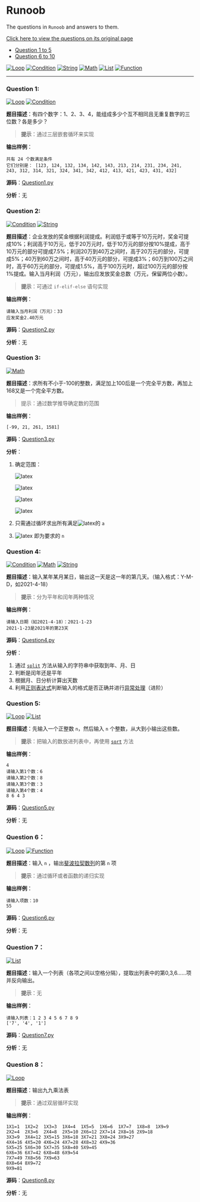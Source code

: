 # Runoob
The questions in `Runoob` and answers to them.

[Click here to view the questions on its original page](https://www.runoob.com/python/python-100-examples.html)

+ [Question 1 to 5](#question-1)
+ [Question 6 to 10](#question-6)

[![`Loop`](https://img.shields.io/badge/-Loop-brightgreen)](https://www.runoob.com/python3/python3-loop.html)
[![`Condition`](https://img.shields.io/badge/-Condition-yellow)](https://www.runoob.com/python3/python3-conditional-statements.html)
[![`String`](https://img.shields.io/badge/-String-red)](https://www.runoob.com/python3/python3-string.html)
[![`Math`](https://img.shields.io/badge/-Math-blue)](123)
[![`List`](https://img.shields.io/badge/-List-orange)](https://www.runoob.com/python3/python3-list.html)
[![`Function`](https://img.shields.io/badge/-Function-lightgrey)](https://www.runoob.com/python/python-functions.html)

------

### Question 1:

[![`Loop`](https://img.shields.io/badge/-Loop-brightgreen)](https://www.runoob.com/python3/python3-loop.html)
[![`Condition`](https://img.shields.io/badge/-Condition-yellow)](https://www.runoob.com/python3/python3-conditional-statements.html)

**题目描述**：有四个数字：1、2、3、4，能组成多少个互不相同且无重复数字的三位数？各是多少？

> **提示**：通过三层嵌套循环来实现

**输出样例**：

```
共有 24 个数满足条件
它们分别是： [123, 124, 132, 134, 142, 143, 213, 214, 231, 234, 241, 243, 312, 314, 321, 324, 341, 342, 412, 413, 421, 423, 431, 432]
```

**源码**：[Question1.py](https://github.com/asmld/Python/blob/master/Runoob/Question1.py)

**分析**：无

### Question 2:

[![`Condition`](https://img.shields.io/badge/-Condition-yellow)](https://www.runoob.com/python3/python3-conditional-statements.html)
[![`String`](https://img.shields.io/badge/-String-red)](https://www.runoob.com/python3/python3-string.html)

**题目描述**：企业发放的奖金根据利润提成。利润低于或等于10万元时，奖金可提成10%；利润高于10万元，低于20万元时，低于10万元的部分按10%提成，高于10万元的部分可提成7.5%；利润20万到40万之间时，高于20万元的部分，可提成5%；40万到60万之间时，高于40万元的部分，可提成3%；60万到100万之间时，高于60万元的部分，可提成1.5%，高于100万元时，超过100万元的部分按1%提成。输入当月利润（万元），输出应发放奖金总数（万元，保留两位小数）。

> **提示**：可通过 `if-elif-else` 语句实现

**输出样例**：

```
请输入当月利润（万元）：33
应发奖金2.40万元
```

**源码**：[Question2.py](https://github.com/asmld/Python/blob/master/Runoob/Question2.py)

**分析**：无

### Question 3:

[![`Math`](https://img.shields.io/badge/-Math-blue)](123)

**题目描述**：求所有不小于-100的整数，满足加上100后是一个完全平方数，再加上168又是一个完全平方数。

> 提示：通过数学推导确定数的范围

**输出样例**：

```
[-99, 21, 261, 1581]
```

**源码**：[Question3.py](https://github.com/asmld/Python/blob/master/Runoob/Question3.py)

**分析**：

1. 确定范围：

   ![latex](https://latex.codecogs.com/svg.image?\inline&space;n&plus;100=a^2,n&plus;268=b^2\Rightarrow&space;b^2-a^2=168&space;)

   ![latex](https://latex.codecogs.com/svg.image?\inline&space;b>a\Rightarrow&space;b\geq&space;a&plus;1)

   ![latex](https://latex.codecogs.com/svg.image?\inline&space;168=b^2-a^2\geq(a&plus;1)^2-a^2=2a&plus;1)

   ![latex](https://latex.codecogs.com/svg.image?\inline&space;a<84)

2. 只需通过循环求出所有满足![latex](https://latex.codecogs.com/svg.image?\inline&space;\sqrt{a^2&plus;168}\in&space;\mathbb{Z})的 `a`
3. ![latex](https://latex.codecogs.com/svg.image?\inline&space;a^2-100) 即为要求的 `n`

### Question 4:

[![`Condition`](https://img.shields.io/badge/-Condition-yellow)](https://www.runoob.com/python3/python3-conditional-statements.html)
[![`Math`](https://img.shields.io/badge/-Math-blue)](123)
[![`String`](https://img.shields.io/badge/-String-red)](https://www.runoob.com/python3/python3-string.html)

**题目描述**：输入某年某月某日，输出这一天是这一年的第几天。（输入格式：Y-M-D，如2021-4-18）

> **提示**：分为平年和闰年两种情况

**输出样例**：

```
请输入日期（如2021-4-18）：2021-1-23
2021-1-23是2021年的第23天
```

**源码**：[Question4.py](https://github.com/asmld/Python/blob/master/Runoob/Question4.py)

**分析**：

1. 通过 [`split`](https://www.runoob.com/python/att-string-split.html) 方法从输入的字符串中获取到年、月、日
2. 判断是闰年还是平年
3. 根据月、日分析计算出天数
4. 利用[正则表达式](https://www.runoob.com/python/python-reg-expressions.html )判断输入的格式是否正确并进行[异常处理](https://www.runoob.com/python/python-exceptions.html )（进阶）

### Question 5:

[![`Loop`](https://img.shields.io/badge/-Loop-brightgreen)](https://www.runoob.com/python3/python3-loop.html)
[![`List`](https://img.shields.io/badge/-List-orange)](https://www.runoob.com/python3/python3-list.html)

**题目描述**：先输入一个正整数 `n`，然后输入 `n` 个整数，从大到小输出这些数。

> **提示**：把输入的数放进列表中，再使用 [`sort`](https://www.runoob.com/python3/python3-att-list-sort.html) 方法

**输出样例**：

```
4
请输入第1个数：6
请输入第2个数：8
请输入第3个数：3
请输入第4个数：4
8 6 4 3 
```

**源码**：[Question5.py](https://github.com/asmld/Python/blob/master/Runoob/Question5.py)

**分析**：无

### Question 6：

[![`Loop`](https://img.shields.io/badge/-Loop-brightgreen)](https://www.runoob.com/python3/python3-loop.html)
[![`Function`](https://img.shields.io/badge/-Function-lightgrey)](https://www.runoob.com/python/python-functions.html)

**题目描述**：输入 `n` ，输出[斐波拉契数列](https://baike.baidu.com/item/%E6%96%90%E6%B3%A2%E9%82%A3%E5%A5%91%E6%95%B0%E5%88%97/99145)的第 `n` 项

> **提示**：通过循环或者函数的递归实现

**输出样例**：

```
请输入项数：10
55
```

**源码**：[Question6.py](https://github.com/asmld/Python/blob/master/Runoob/Question6.py)

**分析**：无

### Question 7：

[![`List`](https://img.shields.io/badge/-List-orange)](https://www.runoob.com/python3/python3-list.html)

**题目描述**：输入一个列表（各项之间以空格分隔），提取出列表中的第0,3,6……项并反向输出。

> **提示**：无

**输出样例**：

```
请输入列表：1 2 3 4 5 6 7 8 9
['7', '4', '1']
```

**源码**：[Question7.py](https://github.com/asmld/Python/blob/master/Runoob/Question7.py)

**分析**：无

### Question 8：

[![`Loop`](https://img.shields.io/badge/-Loop-brightgreen)](https://www.runoob.com/python3/python3-loop.html)

**题目描述**：输出九九乘法表

> **提示**：通过双层循环实现

**输出样例**：

```
1X1=1  1X2=2  1X3=3  1X4=4  1X5=5  1X6=6  1X7=7  1X8=8  1X9=9  
2X2=4  2X3=6  2X4=8  2X5=10 2X6=12 2X7=14 2X8=16 2X9=18 
3X3=9  3X4=12 3X5=15 3X6=18 3X7=21 3X8=24 3X9=27 
4X4=16 4X5=20 4X6=24 4X7=28 4X8=32 4X9=36 
5X5=25 5X6=30 5X7=35 5X8=40 5X9=45 
6X6=36 6X7=42 6X8=48 6X9=54 
7X7=49 7X8=56 7X9=63 
8X8=64 8X9=72 
9X9=81
```

**源码**：[Question8.py](https://github.com/asmld/Python/blob/master/Runoob/Question8.py)

**分析**：无
